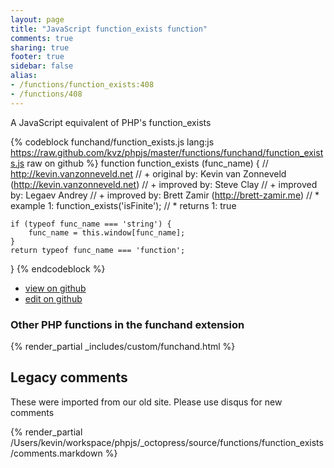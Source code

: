 ```yaml
---
layout: page
title: "JavaScript function_exists function"
comments: true
sharing: true
footer: true
sidebar: false
alias:
- /functions/function_exists:408
- /functions/408
---
```

<!-- Generated by Rakefile:build -->
A JavaScript equivalent of PHP's function_exists

{% codeblock funchand/function_exists.js lang:js https://raw.github.com/kvz/phpjs/master/functions/funchand/function_exists.js raw on github %}
function function_exists (func_name) {
    // http://kevin.vanzonneveld.net
    // +   original by: Kevin van Zonneveld (http://kevin.vanzonneveld.net)
    // +   improved by: Steve Clay
    // +   improved by: Legaev Andrey
	// +   improved by: Brett Zamir (http://brett-zamir.me)
    // *     example 1: function_exists('isFinite');
    // *     returns 1: true

    if (typeof func_name === 'string') {
        func_name = this.window[func_name];
    }
    return typeof func_name === 'function';
}
{% endcodeblock %}

 - [view on github](https://github.com/kvz/phpjs/blob/master/functions/funchand/function_exists.js)
 - [edit on github](https://github.com/kvz/phpjs/edit/master/functions/funchand/function_exists.js)

### Other PHP functions in the funchand extension
{% render_partial _includes/custom/funchand.html %}
## Legacy comments
These were imported from our old site. Please use disqus for new comments
<div style="overflow-y: scroll; height: 500px;">
{% render_partial /Users/kevin/workspace/phpjs/_octopress/source/functions/function_exists/comments.markdown %}
</div>
